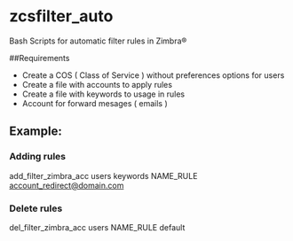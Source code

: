 # zcsfilter_auto
Bash Scripts for automatic filter rules in Zimbra&reg;

##Requirements
* Create a COS ( Class of Service ) without preferences options for users
* Create a file with accounts to apply rules
* Create a file with keywords to usage in rules
* Account for forward mesages ( emails )

## Example:
### Adding rules
add_filter_zimbra_acc users keywords NAME_RULE account_redirect@domain.com
### Delete rules
del_filter_zimbra_acc users NAME_RULE default
